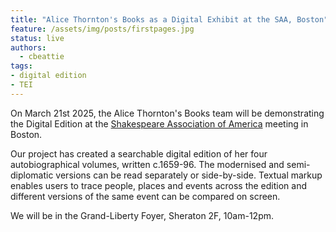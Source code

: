 ```yaml
---
title: "Alice Thornton's Books as a Digital Exhibit at the SAA, Boston"
feature: /assets/img/posts/firstpages.jpg 
status: live
authors:
  - cbeattie
tags:
- digital edition
- TEI
---
```


On March 21st 2025, the Alice Thornton's Books team will be demonstrating the Digital Edition at the [Shakespeare Association of America](https://shakespeareassociation.org/annual-meetings/2025-schedule/) meeting in Boston.

Our project has created a searchable digital edition of her four autobiographical volumes, written c.1659-96. The modernised and semi-diplomatic versions can be read separately or side-by-side. Textual markup enables users to trace people, places and events across the edition and different versions of the same event can be compared on screen.

We will be in the Grand-Liberty Foyer, Sheraton 2F, 10am-12pm. 

